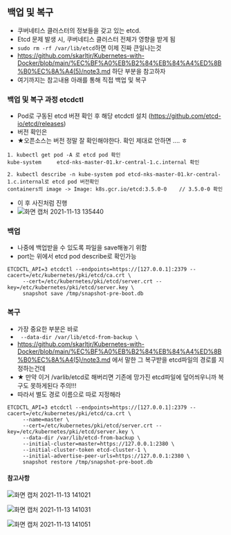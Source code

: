 ## 백업 및 복구
- 쿠버네티스 클러스터의 정보들을 갖고 있는 etcd.
- Etcd 문제 발생 시, 쿠버네티스 클러스터 전체가 영향을 받게 됨
- `sudo rm -rf /var/lib/etcd`하면 이제 진짜 큰일나는것 
- https://github.com/skarltjr/Kubernetes-with-Docker/blob/main/%EC%BF%A0%EB%B2%84%EB%84%A4%ED%8B%B0%EC%8A%A4(5)/note3.md 하단 부분을 참고하자
- 여기까지는 참고내용 아래를 통해 직접 백업 및 복구


### 백업 및 복구 과정 etcdctl
- Pod로 구동된 etcd 버젼 확인 후 해당 etcdctl 설치 (https://github.com/etcd-io/etcd/releases)
- 버전 확인은 
- ★오픈소스는 버전 정말 잘 확인해야한다. 확인 제대로 안하면 .... ㅎ
```
1. kubectl get pod -A 로 etcd pod 확인
kube-system     etcd-nks-master-01.kr-central-1.c.internal 확인

2. kubectl describe -n kube-system pod etcd-nks-master-01.kr-central-1.c.internal로 etcd pod 버전확인
containers의 image -> Image: k8s.gcr.io/etcd:3.5.0-0    // 3.5.0-0 확인
```
- 이 후 사진처럼 진행
- ![화면 캡처 2021-11-13 135440](https://user-images.githubusercontent.com/62214428/141606156-b786702a-fbea-4580-82e9-3cb04dbe80cb.png)



### 백업
- 나중에 백업받을 수 있도록 파일을 save해놓기 위함
- port는 위에서 etcd pod describe로 확인가능
```
ETCDCTL_API=3 etcdctl --endpoints=https://[127.0.0.1]:2379 --cacert=/etc/kubernetes/pki/etcd/ca.crt \
     --cert=/etc/kubernetes/pki/etcd/server.crt --key=/etc/kubernetes/pki/etcd/server.key \
     snapshot save /tmp/snapshot-pre-boot.db
```


### 복구
- 가장 중요한 부분은 바로 
- ` --data-dir /var/lib/etcd-from-backup \`
- https://github.com/skarltjr/Kubernetes-with-Docker/blob/main/%EC%BF%A0%EB%B2%84%EB%84%A4%ED%8B%B0%EC%8A%A4(5)/note3.md 에서 말한 그 복구받을 etcd파일의 경로를 지정하는건데
- ★ 만약 이거 /varlib/etcd로 해버리면 기존에 망가진 etcd파일에 덮어씌우니까 복구도 못하게된다 주의!!!
- 따라서 별도 경로 이름으로 따로 지정해라
```
ETCDCTL_API=3 etcdctl --endpoints=https://[127.0.0.1]:2379 --cacert=/etc/kubernetes/pki/etcd/ca.crt \
     --name=master \
     --cert=/etc/kubernetes/pki/etcd/server.crt --key=/etc/kubernetes/pki/etcd/server.key \
     --data-dir /var/lib/etcd-from-backup \
     --initial-cluster=master=https://127.0.0.1:2380 \
     --initial-cluster-token etcd-cluster-1 \
     --initial-advertise-peer-urls=https://127.0.0.1:2380 \
     snapshot restore /tmp/snapshot-pre-boot.db
```


#### 참고사항

![화면 캡처 2021-11-13 141021](https://user-images.githubusercontent.com/62214428/141606563-dd826bbe-254f-4cc9-948a-48d393da475f.png)

![화면 캡처 2021-11-13 141031](https://user-images.githubusercontent.com/62214428/141606566-99486a47-fde1-4348-bca7-a0dd634c10de.png)


![화면 캡처 2021-11-13 141051](https://user-images.githubusercontent.com/62214428/141606568-e93964d1-92da-4116-8f62-7feab31981cd.png)














